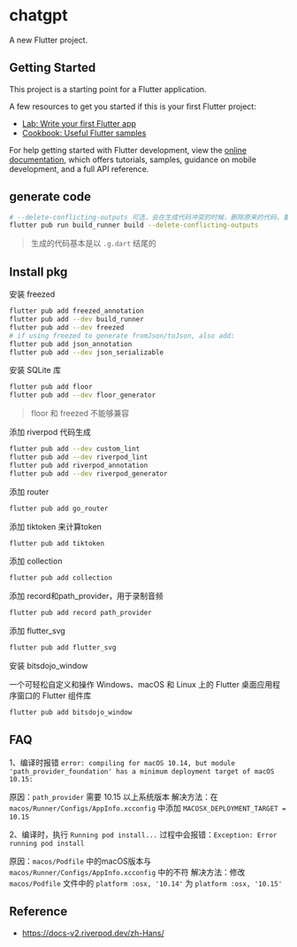 # chatgpt

A new Flutter project.

## Getting Started

This project is a starting point for a Flutter application.

A few resources to get you started if this is your first Flutter project:

- [Lab: Write your first Flutter app](https://docs.flutter.dev/get-started/codelab)
- [Cookbook: Useful Flutter samples](https://docs.flutter.dev/cookbook)

For help getting started with Flutter development, view the
[online documentation](https://docs.flutter.dev/), which offers tutorials,
samples, guidance on mobile development, and a full API reference.

## generate code

```bash
# --delete-conflicting-outputs 可选，会在生成代码冲突的时候，删除原来的代码，重新生成
flutter pub run build_runner build --delete-conflicting-outputs
```

> 生成的代码基本是以 `.g.dart` 结尾的

## Install pkg

安装 freezed

```bash
flutter pub add freezed_annotation
flutter pub add --dev build_runner
flutter pub add --dev freezed
# if using freezed to generate fromJson/toJson, also add:
flutter pub add json_annotation
flutter pub add --dev json_serializable
```

安装 SQLite 库

```bash
flutter pub add floor
flutter pub add --dev floor_generator
```

> floor 和 freezed 不能够兼容

添加 riverpod 代码生成

```bash
flutter pub add --dev custom_lint
flutter pub add --dev riverpod_lint
flutter pub add riverpod_annotation
flutter pub add --dev riverpod_generator
```

添加 router

```bash
flutter pub add go_router
```


添加 tiktoken 来计算token

```bash
flutter pub add tiktoken
```

添加 collection

```bash
flutter pub add collection
```

添加 record和path_provider，用于录制音频

```bash
flutter pub add record path_provider
```

添加 flutter_svg

```bash
flutter pub add flutter_svg
```

安装 bitsdojo_window

一个可轻松自定义和操作 Windows、macOS 和 Linux 上的 Flutter 桌面应用程序窗口的 Flutter 组件库

```bash
flutter pub add bitsdojo_window
```


## FAQ

1、编译时报错 `error: compiling for macOS 10.14, but module 'path_provider_foundation' has a minimum deployment target of macOS 10.15:`

原因：`path_provider` 需要 10.15 以上系统版本
解决方法：在 `macos/Runner/Configs/AppInfo.xcconfig` 中添加 `MACOSX_DEPLOYMENT_TARGET = 10.15`

2、编译时，执行 `Running pod install...` 过程中会报错：`Exception: Error running pod install`

原因：`macos/Podfile` 中的macOS版本与 `macos/Runner/Configs/AppInfo.xcconfig` 中的不符
解决方法：修改 `macos/Podfile` 文件中的 `platform :osx, '10.14'` 为 `platform :osx, '10.15'`

## Reference

- https://docs-v2.riverpod.dev/zh-Hans/
